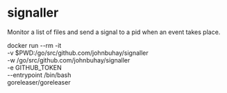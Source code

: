 # signaller

Monitor a list of files and send a signal to a pid when an event takes place.


docker run --rm -it \
  -v $PWD:/go/src/github.com/johnbuhay/signaller \
  -w /go/src/github.com/johnbuhay/signaller \
  -e GITHUB_TOKEN \
  --entrypoint /bin/bash \
  goreleaser/goreleaser